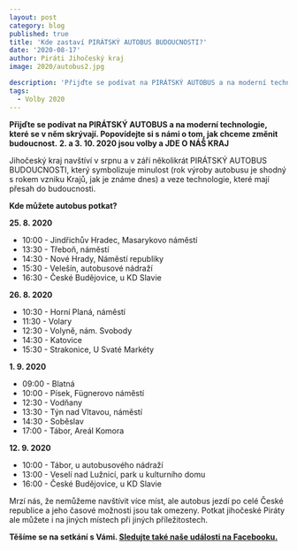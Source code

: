 ```yaml
---
layout: post
category: blog
published: true
title: 'Kde zastaví PIRÁTSKÝ AUTOBUS BUDOUCNOSTI?'
date: '2020-08-17'
author: Piráti Jihočeský kraj
image: 2020/autobus2.jpg

description: 'Přijďte se podívat na PIRÁTSKÝ AUTOBUS a na moderní technologie, které se v něm skrývají. Popovídejte si s námi o tom, jak chceme změnit budoucnost. 2. a 3. 10. 2020 jsou volby a JDE O NÁŠ KRAJ'
tags:
  - Volby 2020
---
```

**Přijďte se podívat na PIRÁTSKÝ AUTOBUS a na moderní technologie, které se v něm skrývají. Popovídejte si s námi o tom, jak chceme změnit budoucnost.**
**2. a 3. 10. 2020 jsou volby a JDE O NÁŠ KRAJ**

Jihočeský kraj navštíví v srpnu a v září několikrát PIRÁTSKÝ AUTOBUS BUDOUCNOSTI, 
který symbolizuje minulost (rok výroby autobusu je shodný s rokem vzniku Krajů, jak je známe dnes) a veze technologie, které mají přesah do budoucnosti.

**Kde můžete autobus potkat?**


**25. 8. 2020**

<ul>
<li>10:00 - Jindřichův Hradec, Masarykovo náměstí</li>
<li>13:30 - Třeboň, náměstí</li>
<li>14:30 - Nové Hrady, Náměstí republiky</li>
<li>15:30 - Velešín, autobusové nádraží</li>
<li>16:30 - České Budějovice, u KD Slavie</li>
</ul>


**26. 8. 2020**

<ul>
<li>10:30 - Horní Planá, náměstí</li>
<li>11:30 - Volary</li>
<li>12:30 - Volyně, nám. Svobody</li>
<li>14:30 - Katovice</li>
<li>15:30 - Strakonice, U Svaté Markéty</li>
</ul>

**1. 9. 2020**

<ul>
<li>09:00 - Blatná</li>
<li>10:00 - Písek, Fügnerovo náměstí</li>
<li>12:30 - Vodňany</li>
<li>13:30 - Týn nad Vltavou, náměstí</li>
<li>14:30 - Soběslav</li>
<li>17:00 - Tábor, Areál Komora</li>
</ul>

**12. 9. 2020**

<ul>
<li>10:00 - Tábor, u autobusového nádraží</li>
<li>13:00 - Veselí nad Lužnicí, park u kulturního domu</li>
<li>16:00 - České Budějovice, u KD Slavie</li>
</ul>

Mrzí nás, že nemůžeme navštívit více míst, ale autobus jezdí po celé České republice a jeho časové možnosti jsou tak omezeny. Potkat jihočeské Piráty ale můžete i
na jiných místech při jiných příležitostech.

**Těšíme se na setkání s Vámi. [Sledujte také naše události na Facebooku.](https://www.facebook.com/pg/pirati.jck/events/)**
